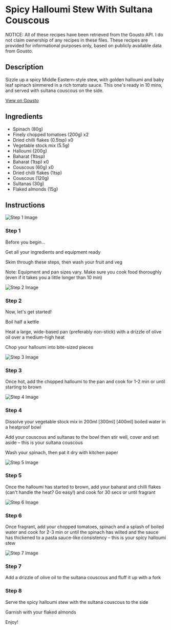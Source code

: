 # Spicy Halloumi Stew With Sultana Couscous

NOTICE: All of these recipes have been retrieved from the Gousto API. I do not claim ownership of any recipes in these files. These recipes are provided for informational purposes only, based on publicly available data from Gousto.

## Description

Sizzle up a spicy Middle Eastern-style stew, with golden halloumi and baby leaf spinach simmered in a rich tomato sauce. This one's ready in 10 mins, and served with sultana couscous on the side. 

[View on Gousto](https://www.gousto.co.uk/recipes/cookbook/spicy-halloumi-stew-with-couscous)

## Ingredients

- Spinach (80g)
- Finely chopped tomatoes (200g) x2
- Dried chilli flakes (0.5tsp) x0
- Vegetable stock mix (5.5g)
- Halloumi (200g)
- Baharat (1tbsp)
- Baharat (1tsp) x0
- Couscous (60g) x0
- Dried chilli flakes (1tsp)
- Couscous (120g)
- Sultanas (30g)
- Flaked almonds (15g)

## Instructions

![Step 1 Image](https://production-media.gousto.co.uk/cms/recipe-step-image/Admin10mm-Step-1-1610619278460-x200.jpg)

### Step 1

Before you begin...

Get all your ingredients and equipment ready

Skim through these steps, then wash your fruit and veg

Note: Equipment and pan sizes vary. Make sure you cook food thoroughly (even if it takes you a little longer than 10 min)

![Step 2 Image](https://production-media.gousto.co.uk/cms/recipe-step-image/2055.-step-2-x200.jpg)

### Step 2

Now, let's get started!

Boil half a kettle

Heat a large, wide-based pan (preferably non-stick) with a drizzle of olive oil over a medium-high heat

Chop your halloumi into bite-sized pieces

![Step 3 Image](https://production-media.gousto.co.uk/cms/recipe-step-image/2055.-step-3-x200.jpg)

### Step 3

Once hot, add the chopped halloumi to the pan and cook for 1-2 min or until starting to brown

![Step 4 Image](https://production-media.gousto.co.uk/cms/recipe-step-image/2055.-step-4-x200.jpg)

### Step 4

Dissolve your vegetable stock mix in 200ml <span class="text-purple">[300ml]</span> <span class="text-danger">[400ml] </span>boiled water in a heatproof bowl

Add your couscous and sultanas to the bowl then stir well, cover and set aside – this is your sultana couscous

Wash your spinach, then pat it dry with kitchen paper

![Step 5 Image](https://production-media.gousto.co.uk/cms/recipe-step-image/2055.-step-5-x200.jpg)

### Step 5

Once the halloumi has started to brown, add your baharat and chilli flakes (can't handle the heat? Go easy!) and cook for 30 secs or until fragrant

![Step 6 Image](https://production-media.gousto.co.uk/cms/recipe-step-image/2055.-step-6-x200.jpg)

### Step 6

Once fragrant, add<span class="text-danger"> </span>your chopped tomatoes, spinach and a splash of boiled water and cook for 2-3 min or until the spinach has wilted and the sauce has thickened to a pasta sauce-like consistency – this is your spicy halloumi stew

![Step 7 Image](https://production-media.gousto.co.uk/cms/recipe-step-image/step-7-copy-1653405040622-x200.jpg)

### Step 7

Add a drizzle of olive oil to the sultana couscous and fluff it up with a fork

### Step 8

Serve the spicy halloumi stew with the sultana couscous to the side

Garnish with your flaked almonds

Enjoy!


